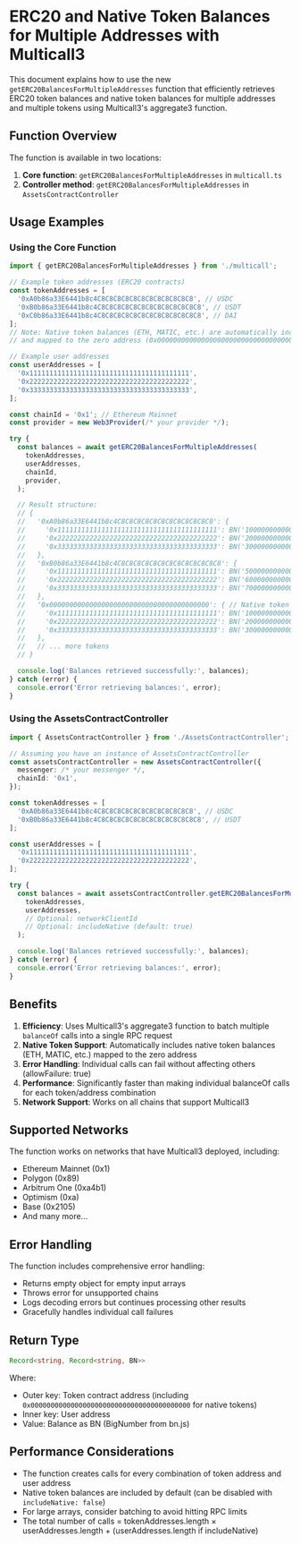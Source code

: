 # ERC20 and Native Token Balances for Multiple Addresses with Multicall3

This document explains how to use the new `getERC20BalancesForMultipleAddresses` function that efficiently retrieves ERC20 token balances and native token balances for multiple addresses and multiple tokens using Multicall3's aggregate3 function.

## Function Overview

The function is available in two locations:

1. **Core function**: `getERC20BalancesForMultipleAddresses` in `multicall.ts`
2. **Controller method**: `getERC20BalancesForMultipleAddresses` in `AssetsContractController`

## Usage Examples

### Using the Core Function

```typescript
import { getERC20BalancesForMultipleAddresses } from './multicall';

// Example token addresses (ERC20 contracts)
const tokenAddresses = [
  '0xA0b86a33E6441b8c4C8C8C8C8C8C8C8C8C8C8C8C8', // USDC
  '0xB0b86a33E6441b8c4C8C8C8C8C8C8C8C8C8C8C8C8C8', // USDT
  '0xC0b86a33E6441b8c4C8C8C8C8C8C8C8C8C8C8C8C8C8', // DAI
];
// Note: Native token balances (ETH, MATIC, etc.) are automatically included
// and mapped to the zero address (0x0000000000000000000000000000000000000000)

// Example user addresses
const userAddresses = [
  '0x1111111111111111111111111111111111111111',
  '0x2222222222222222222222222222222222222222',
  '0x3333333333333333333333333333333333333333',
];

const chainId = '0x1'; // Ethereum Mainnet
const provider = new Web3Provider(/* your provider */);

try {
  const balances = await getERC20BalancesForMultipleAddresses(
    tokenAddresses,
    userAddresses,
    chainId,
    provider,
  );

  // Result structure:
  // {
  //   '0xA0b86a33E6441b8c4C8C8C8C8C8C8C8C8C8C8C8C8': {
  //     '0x1111111111111111111111111111111111111111': BN('1000000000000000000'),
  //     '0x2222222222222222222222222222222222222222': BN('2000000000000000000'),
  //     '0x3333333333333333333333333333333333333333': BN('3000000000000000000'),
  //   },
  //   '0xB0b86a33E6441b8c4C8C8C8C8C8C8C8C8C8C8C8C8C8': {
  //     '0x1111111111111111111111111111111111111111': BN('5000000000000000000'),
  //     '0x2222222222222222222222222222222222222222': BN('6000000000000000000'),
  //     '0x3333333333333333333333333333333333333333': BN('7000000000000000000'),
  //   },
  //   '0x0000000000000000000000000000000000000000': { // Native token (ETH, MATIC, etc.)
  //     '0x1111111111111111111111111111111111111111': BN('10000000000000000000'),
  //     '0x2222222222222222222222222222222222222222': BN('20000000000000000000'),
  //     '0x3333333333333333333333333333333333333333': BN('30000000000000000000'),
  //   },
  //   // ... more tokens
  // }

  console.log('Balances retrieved successfully:', balances);
} catch (error) {
  console.error('Error retrieving balances:', error);
}
```

### Using the AssetsContractController

```typescript
import { AssetsContractController } from './AssetsContractController';

// Assuming you have an instance of AssetsContractController
const assetsContractController = new AssetsContractController({
  messenger: /* your messenger */,
  chainId: '0x1',
});

const tokenAddresses = [
  '0xA0b86a33E6441b8c4C8C8C8C8C8C8C8C8C8C8C8C8', // USDC
  '0xB0b86a33E6441b8c4C8C8C8C8C8C8C8C8C8C8C8C8C8', // USDT
];

const userAddresses = [
  '0x1111111111111111111111111111111111111111',
  '0x2222222222222222222222222222222222222222',
];

try {
  const balances = await assetsContractController.getERC20BalancesForMultipleAddresses(
    tokenAddresses,
    userAddresses,
    // Optional: networkClientId
    // Optional: includeNative (default: true)
  );

  console.log('Balances retrieved successfully:', balances);
} catch (error) {
  console.error('Error retrieving balances:', error);
}
```

## Benefits

1. **Efficiency**: Uses Multicall3's aggregate3 function to batch multiple `balanceOf` calls into a single RPC request
2. **Native Token Support**: Automatically includes native token balances (ETH, MATIC, etc.) mapped to the zero address
3. **Error Handling**: Individual calls can fail without affecting others (allowFailure: true)
4. **Performance**: Significantly faster than making individual balanceOf calls for each token/address combination
5. **Network Support**: Works on all chains that support Multicall3

## Supported Networks

The function works on networks that have Multicall3 deployed, including:
- Ethereum Mainnet (0x1)
- Polygon (0x89)
- Arbitrum One (0xa4b1)
- Optimism (0xa)
- Base (0x2105)
- And many more...

## Error Handling

The function includes comprehensive error handling:
- Returns empty object for empty input arrays
- Throws error for unsupported chains
- Logs decoding errors but continues processing other results
- Gracefully handles individual call failures

## Return Type

```typescript
Record<string, Record<string, BN>>
```

Where:
- Outer key: Token contract address (including `0x0000000000000000000000000000000000000000` for native tokens)
- Inner key: User address
- Value: Balance as BN (BigNumber from bn.js)

## Performance Considerations

- The function creates calls for every combination of token address and user address
- Native token balances are included by default (can be disabled with `includeNative: false`)
- For large arrays, consider batching to avoid hitting RPC limits
- The total number of calls = tokenAddresses.length × userAddresses.length + (userAddresses.length if includeNative) 
